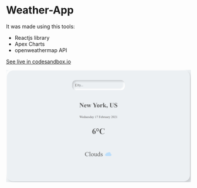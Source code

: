 # Weather-App

It was made using this tools:
* Reactjs library
* Apex Charts
* openweathermap API

[See live in codesandbox.io](https://codesandbox.io/s/priceless-hawking-xvmo9)


![GitHub Logo](/Weather.png)
